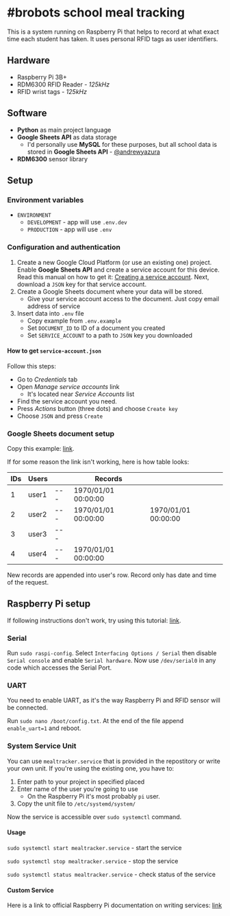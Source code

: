 # #brobots school meal tracking

This is a system running on Raspberry Pi that helps to record at what exact time each student has taken. It uses personal RFID tags as user identifiers.

## Hardware

- Raspberry Pi 3B+
- RDM6300 RFID Reader - _125kHz_
- RFID wrist tags - _125kHz_

## Software

- **Python** as main project language
- **Google Sheets API** as data storage
  - I'd personally use **MySQL** for these purposes, but all school data is stored in **Google Sheets API** - [@andrewyazura](https://github.com/andrewyazura)
- **RDM6300** sensor library

## Setup

### Environment variables

- `ENVIRONMENT`
  - `DEVELOPMENT` - app will use `.env.dev`
  - `PRODUCTION` - app will use `.env`

### Configuration and authentication

1. Create a new Google Cloud Platform (or use an existing one) project. Enable **Google Sheets API** and create a service account for this device. Read this manual on how to get it: [Creating a service account](https://developers.google.com/identity/protocols/oauth2/service-account#python). Next, download a `JSON` key for that service account.
1. Create a Google Sheets document where your data will be stored.
   - Give your service account access to the document. Just copy email address of service
1. Insert data into `.env` file
   - Copy example from `.env.example`
   - Set `DOCUMENT_ID` to ID of a document you created
   - Set `SERVICE_ACCOUNT` to a path to `JSON` key you downloaded

#### How to get `service-account.json`

Follow this steps:

- Go to _Credentials_ tab
- Open _Manage service accounts_ link
  - It's located near _Service Accounts_ list
- Find the service account you need.
- Press _Actions_ button (three dots) and choose `Create key`
- Choose `JSON` and press `Create`

### Google Sheets document setup

Copy this example: [link](https://docs.google.com/spreadsheets/d/1PVWsVY0DHWhr39p7M89DaQVEtYfha_SqDXLo_IbTrdw/edit?usp=sharing).

If for some reason the link isn't working, here is how table looks:

| IDs | Users |     | Records             |                     |
| --- | ----- | --- | ------------------- | ------------------- |
| 1   | user1 | --- | 1970/01/01 00:00:00 |                     |
| 2   | user2 | --- | 1970/01/01 00:00:00 | 1970/01/01 00:00:00 |
| 3   | user3 | --- |                     |                     |
| 4   | user4 | --- | 1970/01/01 00:00:00 |                     |

New records are appended into user's row. Record only has date and time of the request.

## Raspberry Pi setup

If following instructions don't work, try using this tutorial: [link](https://www.circuits.dk/setup-raspberry-pi-3-gpio-uart/).

### Serial

Run `sudo raspi-config`. Select `Interfacing Options / Serial` then disable `Serial console` and enable `Serial hardware`. Now use `/dev/serial0` in any code which accesses the Serial Port.

### UART

You need to enable UART, as it's the way Raspberry Pi and RFID sensor will be connected.

Run `sudo nano /boot/config.txt`. At the end of the file append `enable_uart=1` and reboot.

### System Service Unit

You can use `mealtracker.service` that is provided in the repostitory or write your own unit. If you're using the existing one, you have to:

1. Enter path to your project in specified placed
1. Enter name of the user you're going to use
   - On the Raspberry Pi it's most probably `pi` user.
1. Copy the unit file to `/etc/systemd/system/`

Now the service is accessible over `sudo systemctl` command.

#### Usage

`sudo systemctl start mealtracker.service` - start the service

`sudo systemctl stop mealtracker.service` - stop the service

`sudo systemctl status mealtracker.service` - check status of the service

#### Custom Service

Here is a link to official Raspberry Pi documentation on writing services: [link](https://www.raspberrypi.org/documentation/linux/usage/systemd.md)
